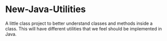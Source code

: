 # New-Java-Utilities
A little class project to better understand classes and methods inside a class. This will have different utilities that we feel should be implemented in Java.
